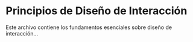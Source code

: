 # Principios de Diseño de Interacción  
Este archivo contiene los fundamentos esenciales sobre diseño de interacción...
